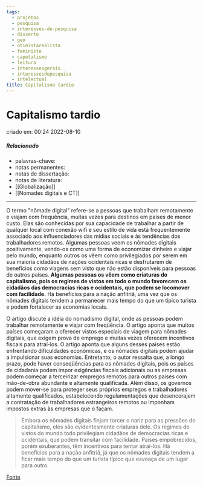 ```yaml
---
tags:
  - projetos
  - pesquisa
  - interesses-de-pesquisa
  - disserte
  - geo
  - otimistarealista
  - feministo
  - capetalismo
  - leitura
  - interessesgerais
  - interessesdepesquisa
  - intelectual
title: Capitalismo tardio
---
```

# Capitalismo tardio
criado em: 00:24 2022-08-10

##### Relacionado
- palavras-chave: 
- notas permanentes: 
- notas de dissertação:
- notas de literatura: 
- [[Globalização]]
- [[Nomades digitais e CT]]

---
O termo "nômade digital" refere-se a pessoas que trabalham remotamente e viajam com frequência, muitas vezes para destinos em países de menor custo. Elas são conhecidas por sua capacidade de trabalhar a partir de qualquer local com conexão wifi e seu estilo de vida está frequentemente associado aos influenciadores das mídias sociais e às tendências dos trabalhadores remotos. Algumas pessoas veem os nômades digitais positivamente, vendo-os como uma forma de economizar dinheiro e viajar pelo mundo, enquanto outros os vêem como privilegiados por serem em sua maioria cidadãos de nações ocidentais ricas e desfrutarem de benefícios como viagens sem visto que não estão disponíveis para pessoas de outros países. **Algumas pessoas os vêem como criaturas do capitalismo, pois os regimes de vistos em todo o mundo favorecem os cidadãos das democracias ricas e ocidentais, que podem se locomover com facilidade.** Há benefícios para a nação anfitriã, uma vez que os nômades digitais tendem a permanecer mais tempo do que um típico turista e podem fortalecer as economias locais.

O artigo discute a idéia do nomadismo digital, onde as pessoas podem trabalhar remotamente e viajar com freqüência. O artigo aponta que muitos países começaram a oferecer vistos especiais de viagem para nômades digitais, que exigem prova de emprego e muitas vezes oferecem incentivos fiscais para atraí-los. O artigo aponta que alguns desses países estão enfrentando dificuldades econômicas, e os nômades digitais podem ajudar a impulsionar suas economias. Entretanto, o autor ressalta que, a longo prazo, pode haver conseqüências para os nômades digitais, pois os países de cidadania podem impor exigências fiscais adicionais ou as empresas podem começar a terceirizar empregos remotos para outros países com mão-de-obra abundante e altamente qualificada. Além disso, os governos podem mover-se para proteger seus próprios empregos e trabalhadores altamente qualificados, estabelecendo regulamentações que desencorajem a contratação de trabalhadores estrangeiros remotos ou imponham impostos extras às empresas que o façam.

>Embora os nômades digitais finjam torcer o nariz para as pressões do capitalismo, eles são evidentesmente criaturas dele. Os regimes de vistos do mundo todo privilegiam cidadãos de democracias ricas e ocidentais, que podem transitar com facilidade. Países empobrecidos, porém exuberantes, têm incentivos para tentar atraí-los. Há benefícios para a nação anfitriã, já que os nômades digitais tendem a ficar mais tempo do que um turista típico que esvoaça de um lugar para outro.

[Fonte](https://outraspalavras.net/trabalhoeprecariado/ascensao-e-quedaprevisivel-dos-nomades-digitais/)
